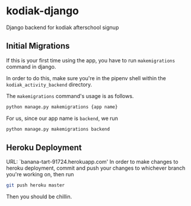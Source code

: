 # kodiak-django
Django backend for kodiak afterschool signup

## Initial Migrations
If this is your first time using the app, you have to run  `makemigrations` command in django.

In order to do this, make sure you're in the pipenv shell within the `kodiak_activity_backend` directory.

The `makemigrations` command's usage is as follows.
```bash
python manage.py makemigrations {app name}
```

For us, since our app name is `backend`, we run
```bash
python manage.py makemigrations backend
```
## Heroku Deployment
URL: `banana-tart-91724.herokuapp.com'
In order to make changes to heroku deployment, commit and push your changes to 
whichever branch you're working on, then run 
```bash
git push heroku master
```

Then you should be chillin.